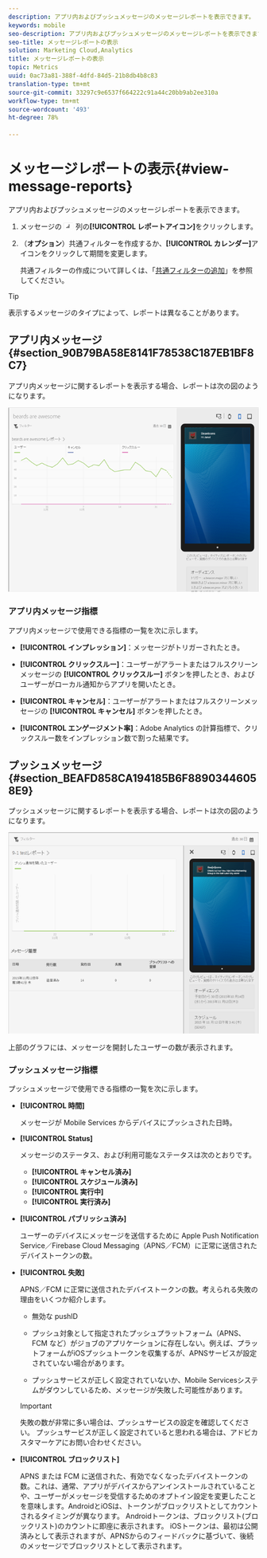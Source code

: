 ```yaml
---
description: アプリ内およびプッシュメッセージのメッセージレポートを表示できます。
keywords: mobile
seo-description: アプリ内およびプッシュメッセージのメッセージレポートを表示できます。
seo-title: メッセージレポートの表示
solution: Marketing Cloud,Analytics
title: メッセージレポートの表示
topic: Metrics
uuid: 0ac73a81-388f-4dfd-84d5-21b8db4b8c83
translation-type: tm+mt
source-git-commit: 33297c9e6537f664222c91a44c20bb9ab2ee310a
workflow-type: tm+mt
source-wordcount: '493'
ht-degree: 78%

---
```



# メッセージレポートの表示{#view-message-reports}

アプリ内およびプッシュメッセージのメッセージレポートを表示できます。

1. メッセージの ![レポート](assets/icon_report.png) 列の&#x200B;**[!UICONTROL レポートアイコン]**&#x200B;をクリックします。
1. （**オプション**）共通フィルターを作成するか、**[!UICONTROL カレンダー]**&#x200B;アイコンをクリックして期間を変更します。

   共通フィルターの作成について詳しくは、「[共通フィルターの追加](/help/using/usage/reports-customize/t-sticky-filter.md)」を参照してください。

>[!TIP]
>
>表示するメッセージのタイプによって、レポートは異なることがあります。

## アプリ内メッセージ{#section_90B79BA58E8141F78538C187EB1BF8C7}

アプリ内メッセージに関するレポートを表示する場合、レポートは次の図のようになります。

![レポートメッセージ](assets/report_message.png)

### アプリ内メッセージ指標

アプリ内メッセージで使用できる指標の一覧を次に示します。

* **[!UICONTROL インプレッション]**：メッセージがトリガーされたとき。

* **[!UICONTROL クリックスルー]**：ユーザーがアラートまたはフルスクリーンメッセージの **[!UICONTROL クリックスルー]** ボタンを押したとき、およびユーザーがローカル通知からアプリを開いたとき。

* **[!UICONTROL キャンセル]**：ユーザーがアラートまたはフルスクリーンメッセージの **[!UICONTROL キャンセル]** ボタンを押したとき。

* **[!UICONTROL エンゲージメント率]**：Adobe Analytics の計算指標で、クリックスルー数をインプレッション数で割った結果です。

## プッシュメッセージ {#section_BEAFD858CA194185B6F88903446058E9}

プッシュメッセージに関するレポートを表示する場合、レポートは次の図のようになります。

![プッシュメッセージ](assets/report_message_push.png)

上部のグラフには、メッセージを開封したユーザーの数が表示されます。

### プッシュメッセージ指標

プッシュメッセージで使用できる指標の一覧を次に示します。

* **[!UICONTROL 時間]**

   メッセージが Mobile Services からデバイスにプッシュされた日時。

* **[!UICONTROL Status]**

   メッセージのステータス、および利用可能なステータスは次のとおりです。

   * **[!UICONTROL キャンセル済み]**
   * **[!UICONTROL スケジュール済み]**
   * **[!UICONTROL 実行中]**
   * **[!UICONTROL 実行済み]**

* **[!UICONTROL パブリッシュ済み]**

   ユーザーのデバイスにメッセージを送信するために Apple Push Notification Service／Firebase Cloud Messaging（APNS／FCM）に正常に送信されたデバイストークンの数。

* **[!UICONTROL 失敗]**

   APNS／FCM に正常に送信されたデバイストークンの数。考えられる失敗の理由をいくつか紹介します。

   * 無効な pushID

   * プッシュ対象として指定されたプッシュプラットフォーム（APNS、FCM など）がジョブのアプリケーションに存在しない。例えば、プラットフォームがiOSプッシュトークンを収集するが、APNSサービスが設定されていない場合があります。

   * プッシュサービスが正しく設定されていないか、Mobile Servicesシステムがダウンしているため、メッセージが失敗した可能性があります。
   >[!IMPORTANT]
   >
   >失敗の数が非常に多い場合は、プッシュサービスの設定を確認してください。 プッシュサービスが正しく設定されていると思われる場合は、アドビカスタマーケアにお問い合わせください。

* **[!UICONTROL ブロックリスト]**

   APNS または FCM に送信された、有効でなくなったデバイストークンの数。これは、通常、アプリがデバイスからアンインストールされていることや、ユーザーがメッセージを受信するためのオプトイン設定を変更したことを意味します。AndroidとiOSは、トークンがブロックリストとしてカウントされるタイミングが異なります。 Androidトークンは、ブロックリスト(ブロックリスト)のカウントに即座に表示されます。 iOSトークンは、最初は公開済みとして表示されますが、APNSからのフィードバックに基づいて、後続のメッセージでブロックリストとして表示されます。
